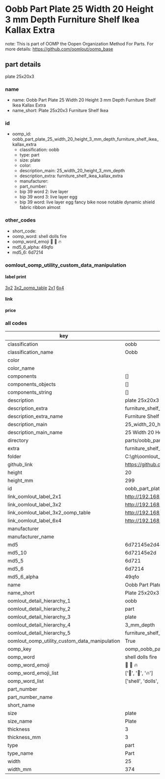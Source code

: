 # Oobb Part Plate 25 Width 20 Height 3 mm Depth Furniture Shelf Ikea Kallax Extra  

note: This is part of OOMP the Oopen Organization Method For Parts. For more details: https://github.com/oomlout/oomp_base

##  part details
  



plate 25x20x3



### name
* name: Oobb Part Plate 25 Width 20 Height 3 mm Depth Furniture Shelf Ikea Kallax Extra
* name_short: Plate 25x20x3 Furniture Shelf Ikea
### id
* oomp_id: oobb_part_plate_25_width_20_height_3_mm_depth_furniture_shelf_ikea_kallax_extra
  * classification: oobb
  * type: part
  * size: plate
  * color: 
  * description_main: 25_width_20_height_3_mm_depth
  * description_extra: furniture_shelf_ikea_kallax_extra
  * manufacturer: 
  * part_number: 
  * bip 39 word 2: live layer
  * bip 39 word 3: live layer egg
  * bip 39 word: live layer egg fancy bike nose notable dynamic shield fabric ribbon almost

### other_codes
* short_code: 
* oomp_word: shell dolls fire
* oomp_word_emoji :shell: :dolls: :fire:
* md5_6_alpha: 49qfo
* md5_6: 6d7214






### oomlout_oomp_utility_custom_data_manipulation
#### label print
[3x2](http://192.168.1.245:1112/?label=oomp%2049qfo)
[3x2_oomp_table](http://192.168.1.108:1112/?label=oomp%2049qfo)
[2x1](http://192.168.1.242:1112/?label=oomp%2049qfo)
[6x4](http://192.168.1.55:1112/?label=oomp%2049qfo)    

#### link

                              

#### price







### all codes 
| key | value |  
| --- | --- |  
| classification | oobb |  
| classification_name | Oobb |  
| color |  |  
| color_name |  |  
| components | [] |  
| components_objects | [] |  
| components_string | [] |  
| description | plate 25x20x3 |  
| description_extra | furniture_shelf_ikea_kallax_extra |  
| description_extra_name | Furniture Shelf Ikea Kallax Extra |  
| description_main | 25_width_20_height_3_mm_depth |  
| description_main_name | 25 Width 20 Height 3 mm Depth |  
| directory | parts/oobb_part_plate_25_width_20_height_3_mm_depth_furniture_shelf_ikea_kallax_extra |  
| extra | furniture_shelf_ikea_kallax |  
| folder | C:\gh\oomlout_oobb_version_4_generated_parts\things\oobb_part_plate_25_width_20_height_3_mm_depth_furniture_shelf_ikea_kallax_extra |  
| github_link | https://github.com/oomlout/oomlout_oomp_part_src/tree/main/parts/oobb_part_plate_25_width_20_height_3_mm_depth_furniture_shelf_ikea_kallax_extra |  
| height | 20 |  
| height_mm | 299 |  
| id | oobb_part_plate_25_width_20_height_3_mm_depth_furniture_shelf_ikea_kallax_extra |  
| link_oomlout_label_2x1 | http://192.168.1.242:1112/?label=oomp%2049qfo |  
| link_oomlout_label_3x2 | http://192.168.1.245:1112/?label=oomp%2049qfo |  
| link_oomlout_label_3x2_oomp_table | http://192.168.1.108:1112/?label=oomp%2049qfo |  
| link_oomlout_label_6x4 | http://192.168.1.55:1112/?label=oomp%2049qfo |  
| manufacturer |  |  
| manufacturer_name |  |  
| md5 | 6d72145e2d44d2d2598b152e8d9f9415 |  
| md5_10 | 6d72145e2d |  
| md5_5 | 6d721 |  
| md5_6 | 6d7214 |  
| md5_6_alpha | 49qfo |  
| name | Oobb Part Plate 25 Width 20 Height 3 mm Depth Furniture Shelf Ikea Kallax Extra |  
| name_short | Plate 25x20x3 Furniture Shelf Ikea |  
| oomlout_detail_hierarchy_1 | oobb |  
| oomlout_detail_hierarchy_2 | part |  
| oomlout_detail_hierarchy_3 | plate |  
| oomlout_detail_hierarchy_4 | 3_mm_depth |  
| oomlout_detail_hierarchy_5 | furniture_shelf_ikea_kallax_extra |  
| oomlout_oomp_utility_custom_data_manipulation | True |  
| oomp_key | oomp_oobb_part_plate_25_width_20_height_3_mm_depth_furniture_shelf_ikea_kallax_extra |  
| oomp_word | shell dolls fire |  
| oomp_word_emoji | :shell: :dolls: :fire: |  
| oomp_word_emoji_list | [':shell:', ':dolls:', ':fire:'] |  
| oomp_word_list | ['shell', 'dolls', 'fire'] |  
| part_number |  |  
| part_number_name |  |  
| short_name |  |  
| size | plate |  
| size_name | Plate |  
| thickness | 3 |  
| thickness_mm | 3 |  
| type | part |  
| type_name | Part |  
| width | 25 |  
| width_mm | 374 |  
